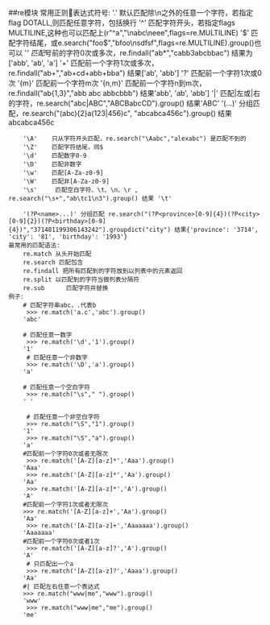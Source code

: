 ##re模块
    常用正则表达式符号:
        '.'     默认匹配除\n之外的任意一个字符，若指定flag DOTALL,则匹配任意字符，包括换行
        '^'     匹配字符开头，若指定flags MULTILINE,这种也可以匹配上(r"^a","\nabc\neee",flags=re.MULTILINE)
        '$'     匹配字符结尾，或e.search("foo$","bfoo\nsdfsf",flags=re.MULTILINE).group()也可以
        '*'     匹配*号前的字符0次或多次，re.findall("ab*","cabb3abcbbac")  结果为['abb', 'ab', 'a']
        '+'     匹配前一个字符1次或多次，re.findall("ab+","ab+cd+abb+bba") 结果['ab', 'abb']
        '?'     匹配前一个字符1次或0次
        '{m}'   匹配前一个字符m次
        '{n,m}' 匹配前一个字符n到m次，re.findall("ab{1,3}","abb abc abbcbbb") 结果'abb', 'ab', 'abb']
        '|'     匹配|左或|右的字符，re.search("abc|ABC","ABCBabcCD").group() 结果'ABC'
        '(...)' 分组匹配，re.search("(abc){2}a(123|456)c", "abcabca456c").group() 结果 abcabca456c
         
         
        '\A'    只从字符开头匹配，re.search("\Aabc","alexabc") 是匹配不到的
        '\Z'    匹配字符结尾，同$
        '\d'    匹配数字0-9
        '\D'    匹配非数字
        '\w'    匹配[A-Za-z0-9]
        '\W'    匹配非[A-Za-z0-9]
        '\s'     匹配空白字符、\t、\n、\r , re.search("\s+","ab\tc1\n3").group() 结果 '\t'
         
        '(?P<name>...)' 分组匹配 re.search("(?P<province>[0-9]{4})(?P<city>[0-9]{2})(?P<birthday>[0-9]{4})","371481199306143242").groupdict("city") 结果{'province': '3714', 'city': '81', 'birthday': '1993'}
    最常用的匹配语法:
        re.match 从头开始匹配
        re.search 匹配包含
        re.findall 把所有匹配到的字符放到以列表中的元素返回
        re.split 以匹配到的字符当做列表分隔符
        re.sub      匹配字符并替换
    例子:
        # 匹配字符串abc，.代表b
         >>> re.match('a.c','abc').group()
        'abc'
        
        # 匹配任意一数字
         >>> re.match('\d','1').group()
        '1'
         # 匹配任意一个非数字
         >>> re.match('\D','a').group()
        'a'
        
        # 匹配任意一个空白字符
         >>> re.match("\s"," ").group()
        ' '
        
         # 匹配任意一个非空白字符
         >>> re.match("\S","1").group()
        '1'
         >>> re.match("\S","a").group()
        'a'
        #匹配前一个字符0次或者无限次
         >>> re.match('[A-Z][a-z]*','Aaa').group()
        'Aaa'
         >>> re.match('[A-Z][a-z]*','Aa').group()
        'Aa'
         >>> re.match('[A-Z][a-z]*','A').group()
        'A'
        #匹配前一个字符1次或者无限次
        >>> re.match('[A-Z][a-z]+','Aa').group()
        'Aa'
         >>> re.match('[A-Z][a-z]+','Aaaaaaa').group()
        'Aaaaaaa'
        #匹配前一个字符0次或者1次
         >>> re.match('[A-Z][a-z]?','A').group()
        'A'
         # 只匹配出一个a
         >>> re.match('[A-Z][a-z]?','Aaaa').group()
        'Aa'
        #| 匹配左右任意一个表达式
        >>> re.match("www|me","www").group()
        'www'
         >>> re.match("www|me","me").group()
        'me'
        
